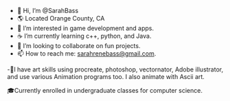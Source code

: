 - 👋 Hi, I’m @SarahBass
- 🌎 Located Orange County, CA 
- 👀 I’m interested in game development and apps.
- ☕ I’m currently learning c++, python, and Java.
- 🙊 I’m looking to collaborate on fun projects.
- 📫 How to reach me: sarahrenebass@gmail.com. 

-🎨I have art skills using procreate, photoshop, 
vectornator, Adobe illustrator, and use various
Animation programs too. I also animate with
Ascii art.

🎓Currently enrolled in undergraduate classes
 for computer science. 


